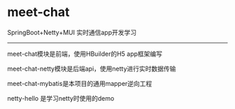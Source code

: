 # meet-chat
SpringBoot+Netty+MUI 实时通信app开发学习
<hr>
meet-chat模块是前端，使用HBuilder的H5 app框架编写

meet-chat-netty模块是后端api，使用netty进行实时数据传输

meet-chat-mybatis是本项目的通用mapper逆向工程

netty-hello 是学习netty时使用的demo
